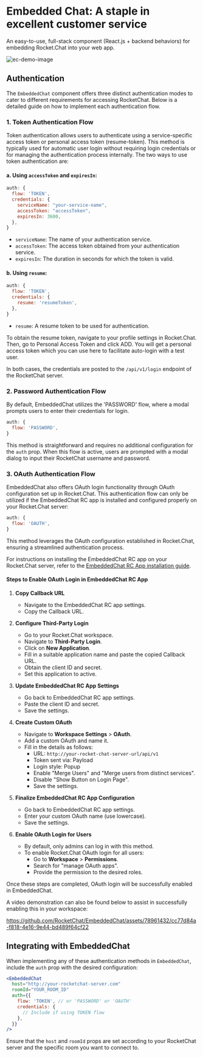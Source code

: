 <h1>Embedded Chat: A staple in excellent customer service</h1>

An easy-to-use, full-stack component (React.js + backend behaviors) for embedding Rocket.Chat into your web app.

![ec-demo-image](https://github.com/RocketChat/EmbeddedChat/assets/78961432/b85c7b8a-65e2-4a90-a843-f4072c942ac0)

## Authentication

The `EmbeddedChat` component offers three distinct authentication modes to cater to different requirements for accessing RocketChat. Below is a detailed guide on how to implement each authentication flow.

### 1. Token Authentication Flow

Token authentication allows users to authenticate using a service-specific access token or personal access token (resume-token). This method is typically used for automatic user login without requiring login credentials or for managing the authentication process internally. The two ways to use token authentication are:

#### a. Using `accessToken` and `expiresIn`:

```javascript
auth: {
  flow: 'TOKEN',
  credentials: {
    serviceName: "your-service-name",
    accessToken: "accessToken",
    expiresIn: 3600,
  },
}
```

- `serviceName`: The name of your authentication service.
- `accessToken`: The access token obtained from your authentication service.
- `expiresIn`: The duration in seconds for which the token is valid.

#### b. Using `resume`:

```javascript
auth: {
  flow: 'TOKEN',
  credentials: {
    resume: 'resumeToken',
  },
}
```

- `resume`: A resume token to be used for authentication.

To obtain the resume token, navigate to your profile settings in Rocket.Chat. Then, go to Personal Access Token and click ADD. You will get a personal access token which you can use here to facilitate auto-login with a test user.

In both cases, the credentials are posted to the `/api/v1/login` endpoint of the RocketChat server.

### 2. Password Authentication Flow

By default, EmbeddedChat utilizes the 'PASSWORD' flow, where a modal prompts users to enter their credentials for login.

```javascript
auth: {
  flow: 'PASSWORD',
}
```

This method is straightforward and requires no additional configuration for the `auth` prop. When this flow is active, users are prompted with a modal dialog to input their RocketChat username and password.

### 3. OAuth Authentication Flow

EmbeddedChat also offers OAuth login functionality through OAuth configuration set up in Rocket.Chat. This authentication flow can only be utilized if the EmbeddedChat RC app is installed and configured properly on your Rocket.Chat server:

```javascript
auth: {
  flow: 'OAUTH',
}
```

This method leverages the OAuth configuration established in Rocket.Chat, ensuring a streamlined authentication process.

For instructions on installing the EmbeddedChat RC app on your Rocket.Chat server, refer to the [EmbeddedChat RC App installation guide](../../rc-app/README.md).

#### Steps to Enable OAuth Login in EmbeddedChat RC App

1. **Copy Callback URL**

   - Navigate to the EmbeddedChat RC app settings.
   - Copy the Callback URL.

2. **Configure Third-Party Login**

   - Go to your Rocket.Chat workspace.
   - Navigate to **Third-Party Login**.
   - Click on **New Application**.
   - Fill in a suitable application name and paste the copied Callback URL.
   - Obtain the client ID and secret.
   - Set this application to active.

3. **Update EmbeddedChat RC App Settings**

   - Go back to EmbeddedChat RC app settings.
   - Paste the client ID and secret.
   - Save the settings.

4. **Create Custom OAuth**

   - Navigate to **Workspace Settings** > **OAuth**.
   - Add a custom OAuth and name it.
   - Fill in the details as follows:
     - URL: `http://your-rocket-chat-server-url/api/v1`
     - Token sent via: Payload
     - Login style: Popup
     - Enable "Merge Users" and "Merge users from distinct services".
     - Disable "Show Button on Login Page".
     - Save the settings.

5. **Finalize EmbeddedChat RC App Configuration**

   - Go back to EmbeddedChat RC app settings.
   - Enter your custom OAuth name (use lowercase).
   - Save the settings.

6. **Enable OAuth Login for Users**

   - By default, only admins can log in with this method.
   - To enable Rocket.Chat OAuth login for all users:
     - Go to **Workspace** > **Permissions**.
     - Search for "manage OAuth apps".
     - Provide the permission to the desired roles.

Once these steps are completed, OAuth login will be successfully enabled in EmbeddedChat.

A video demonstration can also be found below to assist in successfully enabling this in your workspace:

https://github.com/RocketChat/EmbeddedChat/assets/78961432/cc77d84a-f818-4e16-9e44-bd489f64cf22

## Integrating with EmbeddedChat

When implementing any of these authentication methods in `EmbeddedChat`, include the `auth` prop with the desired configuration:

```jsx
<EmbeddedChat
  host="http://your-rocketchat-server.com"
  roomId="YOUR_ROOM_ID"
  auth={{
    flow: 'TOKEN', // or 'PASSWORD' or 'OAUTH'
    credentials: {
      // Include if using TOKEN flow
    },
  }}
/>
```

Ensure that the `host` and `roomId` props are set according to your RocketChat server and the specific room you want to connect to.
